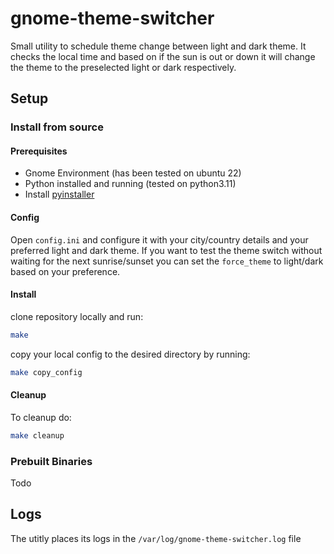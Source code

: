 # gnome-theme-switcher

Small utility to schedule theme change between light and dark theme. It checks the local time and based on if the sun is out or down it will change the theme to the preselected light or dark respectively.

## Setup 
### Install from source

#### Prerequisites

- Gnome Environment (has been tested on ubuntu 22)
- Python installed and running (tested on python3.11)
- Install [pyinstaller](https://pyinstaller.org/en/stable/installation.html)

#### Config
Open `config.ini` and configure it with your city/country details and your preferred light and dark theme.
If you want to test the theme switch without waiting for the next sunrise/sunset you can set the `force_theme` to light/dark based on your preference.

#### Install 
clone repository locally and run:

``` bash
make 
```

copy your local config to the desired directory by running:

``` bash
make copy_config
```

#### Cleanup 
To cleanup do:

``` bash
make cleanup
```

### Prebuilt Binaries
Todo

## Logs
The utitly places its logs in the `/var/log/gnome-theme-switcher.log` file